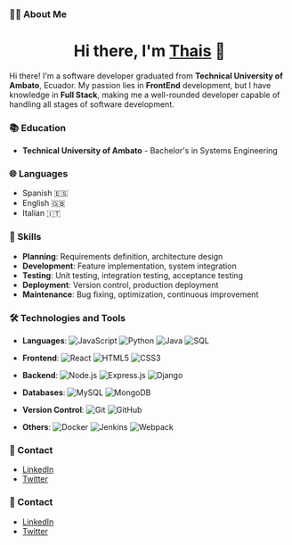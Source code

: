 ### 👨‍💻 About Me
<div align="center">
<h1 align="center">Hi there, I'm <a href="">Thais</a> 👋</h1>
</div>

Hi there! I'm a software developer graduated from **Technical University of Ambato**, Ecuador. My passion lies in **FrontEnd** development, but I have knowledge in **Full Stack**, making me a well-rounded developer capable of handling all stages of software development.

### 📚 Education

- **Technical University of Ambato** - Bachelor's in Systems Engineering

### 🌐 Languages

- Spanish 🇪🇸
- English 🇬🇧
- Italian 🇮🇹

### 💼 Skills

- **Planning**: Requirements definition, architecture design
- **Development**: Feature implementation, system integration
- **Testing**: Unit testing, integration testing, acceptance testing
- **Deployment**: Version control, production deployment
- **Maintenance**: Bug fixing, optimization, continuous improvement

### 🛠️ Technologies and Tools

- **Languages**: 
  ![JavaScript](https://img.shields.io/badge/JavaScript-F7DF1E?style=for-the-badge&logo=javascript&logoColor=black)
  ![Python](https://img.shields.io/badge/Python-3776AB?style=for-the-badge&logo=python&logoColor=white)
  ![Java](https://img.shields.io/badge/Java-007396?style=for-the-badge&logo=java&logoColor=white)
  ![SQL](https://img.shields.io/badge/SQL-4479A1?style=for-the-badge&logo=postgresql&logoColor=white)
  
- **Frontend**: 
  ![React](https://img.shields.io/badge/React-20232A?style=for-the-badge&logo=react&logoColor=61DAFB)
  ![HTML5](https://img.shields.io/badge/HTML5-E34F26?style=for-the-badge&logo=html5&logoColor=white)
  ![CSS3](https://img.shields.io/badge/CSS3-1572B6?style=for-the-badge&logo=css3&logoColor=white)
  
- **Backend**: 
  ![Node.js](https://img.shields.io/badge/Node.js-43853D?style=for-the-badge&logo=node-dot-js&logoColor=white)
  ![Express.js](https://img.shields.io/badge/Express.js-404D59?style=for-the-badge)
  ![Django](https://img.shields.io/badge/Django-092E20?style=for-the-badge&logo=django&logoColor=white)
  
- **Databases**: 
  ![MySQL](https://img.shields.io/badge/MySQL-4479A1?style=for-the-badge&logo=mysql&logoColor=white)
  ![MongoDB](https://img.shields.io/badge/MongoDB-47A248?style=for-the-badge&logo=mongodb&logoColor=white)
  
- **Version Control**: 
  ![Git](https://img.shields.io/badge/Git-F05032?style=for-the-badge&logo=git&logoColor=white)
  ![GitHub](https://img.shields.io/badge/GitHub-181717?style=for-the-badge&logo=github&logoColor=white)
  
- **Others**: 
  ![Docker](https://img.shields.io/badge/Docker-2496ED?style=for-the-badge&logo=docker&logoColor=white)
  ![Jenkins](https://img.shields.io/badge/Jenkins-D24939?style=for-the-badge&logo=jenkins&logoColor=white)
  ![Webpack](https://img.shields.io/badge/Webpack-8DD6F9?style=for-the-badge&logo=webpack&logoColor=black)

### 🌟 Contact

- [LinkedIn](https://www.linkedin.com/in/your-profile/)
- [Twitter](https://twitter.com/your-profile/)

### 🌟 Contact

- [LinkedIn](https://www.linkedin.com/in/your-profile/)
- [Twitter](https://twitter.com/your-profile/)
